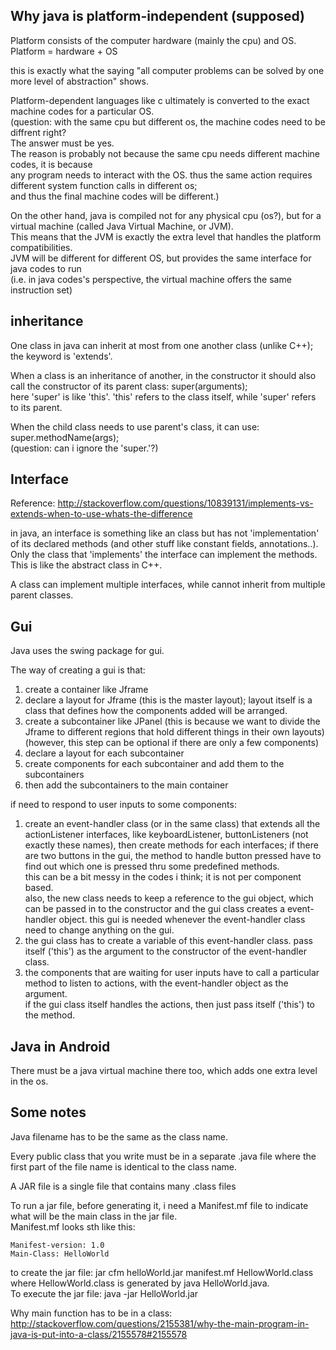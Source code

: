Why java is platform-independent (supposed)
--------------------------------
Platform consists of the computer hardware (mainly the cpu) and OS.  
Platform = hardware + OS

this is exactly what the saying "all computer problems can be solved by one more level of abstraction" shows.

Platform-dependent languages like c ultimately is converted to the exact machine codes for a particular OS.  
(question: with the same cpu but different os, the machine codes need to be diffrent right?  
The answer must be yes.  
The reason is probably not because the same cpu needs different machine codes, it is because  
any program needs to interact with the OS. thus the same action requires different system function calls in different os;  
and thus the final machine codes will be different.)

On the other hand, java is compiled not for any physical cpu (os?), but for a virtual machine (called Java Virtual Machine, or JVM).  
This means that the JVM is exactly the extra level that handles the platform compatibilities.  
JVM will be different for different OS, but provides the same interface for java codes to run  
(i.e. in java codes's perspective, the virtual machine offers the same instruction set)


inheritance
--------------------

One class in java can inherit at most from one another class (unlike C++); 
the keyword is 'extends'.

When a class is an inheritance of another, in the constructor it should also call the constructor of its parent class: 
super(arguments);  
here 'super' is like 'this'. 
'this' refers to the class itself, while 'super' refers to its parent.

When the child class needs to use parent's class, it can use: super.methodName(args);  
(question: can i ignore the 'super.'?)


Interface
--------------------------

Reference: http://stackoverflow.com/questions/10839131/implements-vs-extends-when-to-use-whats-the-difference

in java, an interface is something like an class but has not 'implementation' of its declared methods (and other stuff like constant fields, annotations..).  
Only the class that 'implements' the interface can implement the methods.  
This is like the abstract class in C++.

A class can implement multiple interfaces, while cannot inherit from multiple parent classes.


Gui
----------------

Java uses the swing package for gui.

The way of creating a gui is that:  
1. create a container like Jframe  
2. declare a layout for Jframe (this is the master layout); layout itself is a class that defines how the components added will be arranged.  
3. create a subcontainer like JPanel (this is because we want to divide the Jframe to different regions that hold different things in their own layouts) 
	(however, this step can be optional if there are only a few components)  
4. declare a layout for each subcontainer  
5. create components for each subcontainer and add them to the subcontainers  
6. then add the subcontainers to the main container  


if need to respond to user inputs to some components:  
1. create an event-handler class (or in the same class) that extends all the actionListener interfaces, like keyboardListener, buttonListeners (not exactly these names),
	then create methods for each interfaces; 
	if there are two buttons in the gui, the method to handle button pressed have to find out which one is pressed thru some predefined methods.  
	this can be a bit messy in the codes i think; it is not per component based.  
	also, the new class needs to keep a reference to the gui object, which can be passed in to the constructor and the gui class creates a event-handler object. 
	this gui is needed whenever the event-handler class need to change anything on the gui.  
2. the gui class has to create a variable of this event-handler class. pass itself ('this') as the argument to the constructor of the event-handler class.    
3. the components that are waiting for user inputs have to call a particular method to listen to actions, with the event-handler object as the argument.  
	if the gui class itself handles the actions, then just pass itself ('this') to the method.


Java in Android
----------------

There must be a java virtual machine there too, which adds one extra level in the os.


Some notes
-------------------

Java filename has to be the same as the class name.

Every public class that you write must be in a separate .java file where the first part of the file name is identical to the class name.

A JAR file is a single file that contains many .class files

To run a jar file, before generating it, i need a Manifest.mf file to indicate what will be the main class in the jar file.  
Manifest.mf looks sth like this:
```
Manifest-version: 1.0
Main-Class: HelloWorld
```
to create the jar file: jar cfm helloWorld.jar manifest.mf HellowWorld.class  
where HellowWorld.class is generated by java HelloWorld.java.  
To execute the jar file: java -jar HelloWorld.jar

Why main function has to be in a class: http://stackoverflow.com/questions/2155381/why-the-main-program-in-java-is-put-into-a-class/2155578#2155578
